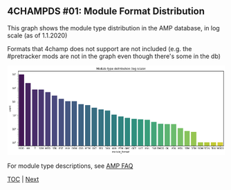 ## 4CHAMPDS #01: Module Format Distribution

This graph shows the module type distribution in the AMP database, in log scale (as of 1.1.2020)

Formats that 4champ does not support are not included (e.g. the #pretracker mods are not in the graph even though there's some in the db)

![alt Module Format Distribution](ds_01.png "Module Format Distribution")

For module type descriptions, see [AMP FAQ](http://amp.dascene.net/faq.php#03)

[TOC](ds_toc.md) | [Next](ds_02.md)